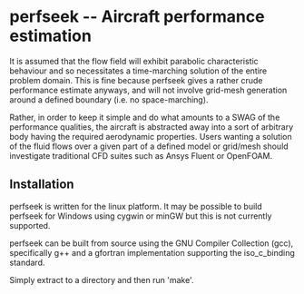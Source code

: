 perfseek -- Aircraft performance estimation
========

It is assumed that the flow field will exhibit parabolic characteristic behaviour and so necessitates a time-marching solution of the entire problem domain.  This is fine because perfseek gives a rather crude performance estimate anyways, and will not involve grid-mesh generation around a defined boundary (i.e. no space-marching).

Rather, in order to keep it simple and do what amounts to a SWAG of the performance qualities, the aircraft is abstracted away into a sort of arbitrary body having the required aerodynamic properties.  Users wanting a solution of the fluid flows over a given part of a defined model or grid/mesh should investigate traditional CFD suites such as Ansys Fluent or OpenFOAM.

Installation
------------

perfseek is written for the linux platform.  It may be possible to build perfseek for Windows using cygwin or minGW but this is not currently supported.

perfseek can be built from source using the GNU Compiler Collection (gcc), specifically g++ and a gfortran implementation supporting the iso_c_binding standard.

Simply extract to a directory and then run 'make'.
